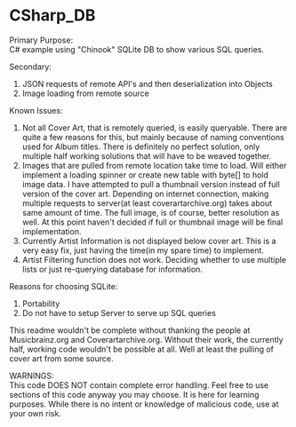 # CSharp_DB

Primary Purpose:<br>
C# example using "Chinook" SQLite DB to show various SQL queries.

Secondary:
1) JSON requests of remote API's and then deserialization into Objects
2) Image loading from remote source

Known Issues:<br>
1) Not all Cover Art, that is remotely queried, is easily queryable.  There are quite a few reasons for this, but mainly because of naming conventions used for Album titles.  There is definitely no perfect solution, only multiple half working solutions that will have to be weaved together.
2) Images that are pulled from remote location take time to load.  Will either implement a loading spinner or create new table with byte[] to hold image data.  I have attempted to pull a thumbnail version instead of full version of the cover art.  Depending on internet connection, making multiple requests to server(at least coverartarchive.org) takes about same amount of time.  The full image, is of course, better resolution as well.  At this point haven't decided if full or thumbnail image will be final implementation.
3) Currently Artist Information is not displayed below cover art.  This is a very easy fix, just having the time(in my spare time) to implement.
4) Artist Filtering function does not work.  Deciding whether to use multiple lists or just re-querying database for information.

Reasons for choosing SQLite:<br>
1) Portability
2) Do not have to setup Server to serve up SQL queries

This readme wouldn't be complete without thanking the people at Musicbrainz.org and Coverartarchive.org.  Without their work, the currently half, working code wouldn't be possible at all.  Well at least the pulling of cover art from some source.

WARNINGS:<br>
This code DOES NOT contain complete error handling.  Feel free to use sections of this code anyway you may choose.  It is here for learning purposes.  While there is no intent or knowledge of malicious code, use at your own risk.
